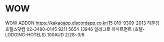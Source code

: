# WOW
WOW ADDON
https://kakaoapp.discordapp.co.kr/15
010-9309-2013 허준경
호텔스닷컴 02-3480-0145
9211 5654 13946
알레그로 아파트먼트 (호텔-LODGING-HOTELS)
100AUD
2/28~3/6
